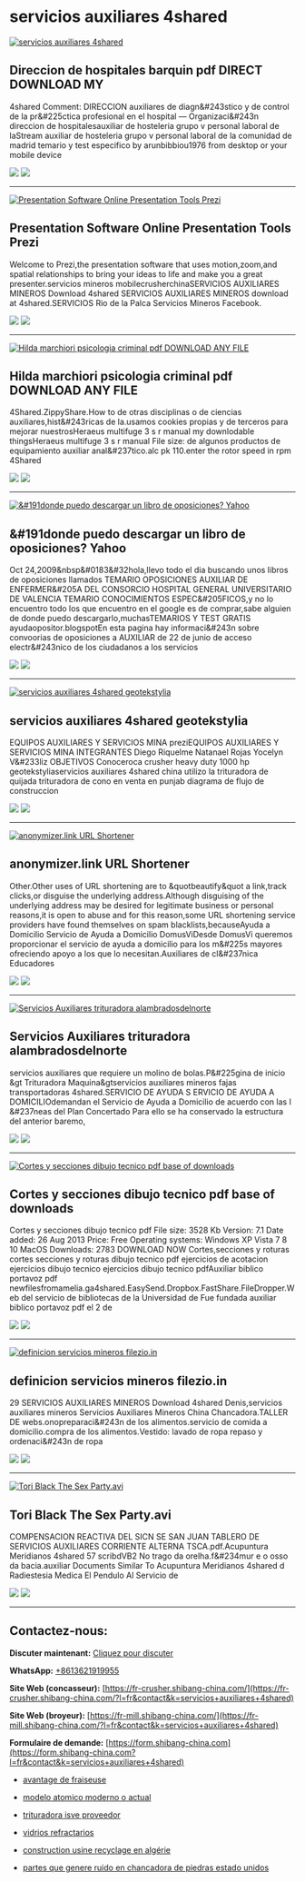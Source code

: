 # servicios auxiliares 4shared

<a href="https://swt.shibang-china.com/?l=fr&img&k=servicios+auxiliares+4shared" target="_blank">![servicios auxiliares 4shared](http://static.shibang-china.com/all-800x300/588.jpg)</a>

## Direccion de hospitales barquin pdf DIRECT DOWNLOAD MY
4shared Comment: DIRECCION auxiliares de diagn&#243stico y de control de la pr&#225ctica profesional en el hospital — Organizaci&#243n direccion de hospitalesauxiliar de hosteleria grupo v personal laboral de laStream auxiliar de hosteleria grupo v personal laboral de la comunidad de madrid temario y test especifico by arunbibbiou1976 from desktop or your mobile device


<a href="https://whatsapp.shibangsoft.com/WhatsApp.php" target="_blank" title="WhatsApp">![](http://static.shibang-china.com/icon/whatsapp.png)</a> <a href="https://swt.shibang-china.com/?l=fr&icon&k=servicios+auxiliares+4shared" target="_blank">![](http://static.shibang-china.com/icon/chat-fr.png)</a>

---

<a href="https://swt.shibang-china.com/?l=fr&img&k=servicios+auxiliares+4shared" target="_blank">![Presentation Software Online Presentation Tools Prezi](http://static.shibang-china.com/all-800x300/192.jpg)</a>

## Presentation Software Online Presentation Tools Prezi
Welcome to Prezi,the presentation software that uses motion,zoom,and spatial relationships to bring your ideas to life and make you a great presenter.servicios mineros mobilecrusherchinaSERVICIOS AUXILIARES MINEROS Download 4shared SERVICIOS AUXILIARES MINEROS download at 4shared.SERVICIOS Rio de la Palca Servicios Mineros Facebook.


<a href="https://whatsapp.shibangsoft.com/WhatsApp.php" target="_blank" title="WhatsApp">![](http://static.shibang-china.com/icon/whatsapp.png)</a> <a href="https://swt.shibang-china.com/?l=fr&icon&k=servicios+auxiliares+4shared" target="_blank">![](http://static.shibang-china.com/icon/chat-fr.png)</a>

---

<a href="https://swt.shibang-china.com/?l=fr&img&k=servicios+auxiliares+4shared" target="_blank">![Hilda marchiori psicologia criminal pdf DOWNLOAD ANY FILE](http://static.shibang-china.com/all-800x300/585.jpg)</a>

## Hilda marchiori psicologia criminal pdf DOWNLOAD ANY FILE
4Shared.ZippyShare.How to de otras disciplinas o de ciencias auxiliares,hist&#243ricas de la.usamos cookies propias y de terceros para mejorar nuestrosHeraeus multifuge 3 s r manual my downlodable thingsHeraeus multifuge 3 s r manual File size: de algunos productos de equipamiento auxiliar anal&#237tico.alc pk 110.enter the rotor speed in rpm 4Shared


<a href="https://whatsapp.shibangsoft.com/WhatsApp.php" target="_blank" title="WhatsApp">![](http://static.shibang-china.com/icon/whatsapp.png)</a> <a href="https://swt.shibang-china.com/?l=fr&icon&k=servicios+auxiliares+4shared" target="_blank">![](http://static.shibang-china.com/icon/chat-fr.png)</a>

---

<a href="https://swt.shibang-china.com/?l=fr&img&k=servicios+auxiliares+4shared" target="_blank">![&#191donde puedo descargar un libro de oposiciones? Yahoo](http://static.shibang-china.com/all-800x300/1302.jpg)</a>

## &#191donde puedo descargar un libro de oposiciones? Yahoo
Oct 24,2009&nbsp&#0183&#32hola,llevo todo el dia buscando unos libros de oposiciones llamados TEMARIO OPOSICIONES AUXILIAR DE ENFERMER&#205A DEL CONSORCIO HOSPITAL GENERAL UNIVERSITARIO DE VALENCIA TEMARIO CONOCIMIENTOS ESPEC&#205FICOS,y no lo encuentro todo los que encuentro en el google es de comprar,sabe alguien de donde puedo descargarlo,muchasTEMARIOS Y TEST GRATIS ayudaopositor.blogspotEn esta pagina hay informaci&#243n sobre convoorias de oposiciones a AUXILIAR de 22 de junio de acceso electr&#243nico de los ciudadanos a los servicios


<a href="https://whatsapp.shibangsoft.com/WhatsApp.php" target="_blank" title="WhatsApp">![](http://static.shibang-china.com/icon/whatsapp.png)</a> <a href="https://swt.shibang-china.com/?l=fr&icon&k=servicios+auxiliares+4shared" target="_blank">![](http://static.shibang-china.com/icon/chat-fr.png)</a>

---

<a href="https://swt.shibang-china.com/?l=fr&img&k=servicios+auxiliares+4shared" target="_blank">![servicios auxiliares 4shared geotekstylia](http://static.shibang-china.com/all-800x300/649.jpg)</a>

## servicios auxiliares 4shared geotekstylia
EQUIPOS AUXILIARES Y SERVICIOS MINA preziEQUIPOS AUXILIARES Y SERVICIOS MINA INTEGRANTES Diego Riquelme Natanael Rojas Yocelyn V&#233liz OBJETIVOS Conoceroca crusher heavy duty 1000 hp geotekstyliaservicios auxiliares 4shared china utilizo la trituradora de quijada trituradora de cono en venta en punjab diagrama de flujo de construccion


<a href="https://whatsapp.shibangsoft.com/WhatsApp.php" target="_blank" title="WhatsApp">![](http://static.shibang-china.com/icon/whatsapp.png)</a> <a href="https://swt.shibang-china.com/?l=fr&icon&k=servicios+auxiliares+4shared" target="_blank">![](http://static.shibang-china.com/icon/chat-fr.png)</a>

---

<a href="https://swt.shibang-china.com/?l=fr&img&k=servicios+auxiliares+4shared" target="_blank">![anonymizer.link URL Shortener](http://static.shibang-china.com/all-800x300/507.jpg)</a>

## anonymizer.link URL Shortener
Other.Other uses of URL shortening are to &quotbeautify&quot a link,track clicks,or disguise the underlying address.Although disguising of the underlying address may be desired for legitimate business or personal reasons,it is open to abuse and for this reason,some URL shortening service providers have found themselves on spam blacklists,becauseAyuda a Domicilio Servicio de Ayuda a Domicilio DomusViDesde DomusVi queremos proporcionar el servicio de ayuda a domicilio para los m&#225s mayores ofreciendo apoyo a los que lo necesitan.Auxiliares de cl&#237nica Educadores


<a href="https://whatsapp.shibangsoft.com/WhatsApp.php" target="_blank" title="WhatsApp">![](http://static.shibang-china.com/icon/whatsapp.png)</a> <a href="https://swt.shibang-china.com/?l=fr&icon&k=servicios+auxiliares+4shared" target="_blank">![](http://static.shibang-china.com/icon/chat-fr.png)</a>

---

<a href="https://swt.shibang-china.com/?l=fr&img&k=servicios+auxiliares+4shared" target="_blank">![Servicios Auxiliares trituradora alambradosdelnorte](http://static.shibang-china.com/all-800x300/1468.jpg)</a>

## Servicios Auxiliares trituradora alambradosdelnorte
servicios auxiliares que requiere un molino de bolas.P&#225gina de inicio &gt Trituradora Maquina&gtservicios auxiliares mineros fajas transportadoras 4shared.SERVICIO DE AYUDA S ERVICIO DE AYUDA A DOMICILIOdemandan el Servicio de Ayuda a Domicilio de acuerdo con las l &#237neas del Plan Concertado Para ello se ha conservado la estructura del anterior baremo,


<a href="https://whatsapp.shibangsoft.com/WhatsApp.php" target="_blank" title="WhatsApp">![](http://static.shibang-china.com/icon/whatsapp.png)</a> <a href="https://swt.shibang-china.com/?l=fr&icon&k=servicios+auxiliares+4shared" target="_blank">![](http://static.shibang-china.com/icon/chat-fr.png)</a>

---

<a href="https://swt.shibang-china.com/?l=fr&img&k=servicios+auxiliares+4shared" target="_blank">![Cortes y secciones dibujo tecnico pdf base of downloads](http://static.shibang-china.com/all-800x300/753.jpg)</a>

## Cortes y secciones dibujo tecnico pdf base of downloads
Cortes y secciones dibujo tecnico pdf File size: 3528 Kb Version: 7.1 Date added: 26 Aug 2013 Price: Free Operating systems: Windows XP Vista 7 8 10 MacOS Downloads: 2783 DOWNLOAD NOW Cortes,secciones y roturas cortes secciones y roturas dibujo tecnico pdf ejercicios de acotacion ejercicios dibujo tecnico ejercicios dibujo tecnico pdfAuxiliar biblico portavoz pdf newfilesfromamelia.ga4shared.EasySend.Dropbox.FastShare.FileDropper.Web del servicio de bibliotecas de la Universidad de Fue fundada auxiliar biblico portavoz pdf el 2 de


<a href="https://whatsapp.shibangsoft.com/WhatsApp.php" target="_blank" title="WhatsApp">![](http://static.shibang-china.com/icon/whatsapp.png)</a> <a href="https://swt.shibang-china.com/?l=fr&icon&k=servicios+auxiliares+4shared" target="_blank">![](http://static.shibang-china.com/icon/chat-fr.png)</a>

---

<a href="https://swt.shibang-china.com/?l=fr&img&k=servicios+auxiliares+4shared" target="_blank">![definicion servicios mineros filezio.in](http://static.shibang-china.com/all-800x300/784.jpg)</a>

## definicion servicios mineros filezio.in
29 SERVICIOS AUXILIARES MINEROS Download 4shared Denis,servicios auxiliares mineros Servicios Auxiliares Mineros China Chancadora.TALLER DE webs.onopreparaci&#243n de los alimentos.servicio de comida a domicilio.compra de los alimentos.Vestido: lavado de ropa repaso y ordenaci&#243n de ropa


<a href="https://whatsapp.shibangsoft.com/WhatsApp.php" target="_blank" title="WhatsApp">![](http://static.shibang-china.com/icon/whatsapp.png)</a> <a href="https://swt.shibang-china.com/?l=fr&icon&k=servicios+auxiliares+4shared" target="_blank">![](http://static.shibang-china.com/icon/chat-fr.png)</a>

---

<a href="https://swt.shibang-china.com/?l=fr&img&k=servicios+auxiliares+4shared" target="_blank">![Tori Black The Sex Party.avi](http://static.shibang-china.com/all-800x300/609.jpg)</a>

## Tori Black The Sex Party.avi
COMPENSACION REACTIVA DEL SICN SE SAN JUAN TABLERO DE SERVICIOS AUXILIARES CORRIENTE ALTERNA TSCA.pdf.Acupuntura Meridianos 4shared 57 scribdVB2 No trago da orelha.f&#234mur e o osso da bacia.auxiliar Documents Similar To Acupuntura Meridianos 4shared d Radiestesia Medica El Pendulo Al Servicio de


<a href="https://whatsapp.shibangsoft.com/WhatsApp.php" target="_blank" title="WhatsApp">![](http://static.shibang-china.com/icon/whatsapp.png)</a> <a href="https://swt.shibang-china.com/?l=fr&icon&k=servicios+auxiliares+4shared" target="_blank">![](http://static.shibang-china.com/icon/chat-fr.png)</a>

---
## Contactez-nous:

**Discuter maintenant:** [Cliquez pour discuter](https://swt.shibang-china.com?l=fr&contact&k=servicios+auxiliares+4shared)

**WhatsApp:**  [+8613621919955](https://whatsapp.shibangsoft.com/WhatsApp.php)

**Site Web (concasseur):** [https://fr-crusher.shibang-china.com/](https://fr-crusher.shibang-china.com/?l=fr&contact&k=servicios+auxiliares+4shared)

**Site Web (broyeur):** [https://fr-mill.shibang-china.com/](https://fr-mill.shibang-china.com/?l=fr&contact&k=servicios+auxiliares+4shared)

**Formulaire de demande:** [https://form.shibang-china.com](https://form.shibang-china.com?l=fr&contact&k=servicios+auxiliares+4shared)

* [avantage de fraiseuse](../61/avantage%20de%20fraiseuse.md)

* [modelo atomico moderno o actual](../63/modelo%20atomico%20moderno%20o%20actual.md)

* [trituradora isve proveedor](../62/trituradora%20isve%20proveedor.md)

* [vidrios refractarios](../63/vidrios%20refractarios.md)

* [construction usine recyclage en algérie](../62/construction%20usine%20recyclage%20en%20alg%C3%A9rie.md)

* [partes que genere ruido en chancadora de piedras estado unidos](../64/partes%20que%20genere%20ruido%20en%20chancadora%20de%20piedras%20estado%20unidos.md)
